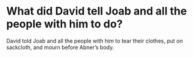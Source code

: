 # What did David tell Joab and all the people with him to do?

David told Joab and all the people with him to tear their clothes, put on sackcloth, and mourn before Abner’s body.
